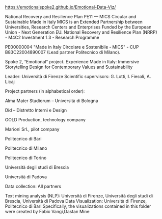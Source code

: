 https://emotionalspoke2.github.io/Emotional-Data-Viz/

National Recovery and Resilience Plan PE11 — MICS Circular and Sustainable Made in Italy MICS is an Extended Partnership between Universities, Research Centers and Enterprises Funded by the European Union - Next Generation EU. National Recovery and Resilience Plan (NRRP) - M4C2 Investment 1.3 - Research Programme

PE00000004 "Made in Italy Circolare e Sostenibile - MICS" - CUP B83C22004890007 (Lead partner Politecnico di Milano).


Spoke 2, “Emotional” project. Experience Made in Italy: Immersive Storytelling Design for Contemporary Values and Sustainability


Leader: Università di Firenze Scientific supervisors: G. Lotti, I. Fiesoli, A. Licaj


Project partners (in alphabetical order):

Alma Mater Studiorum – Università di Bologna

Did – Distretto Interni e Design

GOLD Production, technology company

Marioni Srl., pilot company

Politecnico di Bari

Politecnico di Milano

Politecnico di Torino

Università degli studi di Brescia

Università di Padova

Data collection: All partners

Text mining analysis (NLP): Università di Firenze, Università degli studi di Brescia, Università di Padova
Data Visualization: Università di Firenze, Politecnico di Bari
Specifically, the visualizations contained in this folder were created by Fabio Vangi,Dastan Mine
